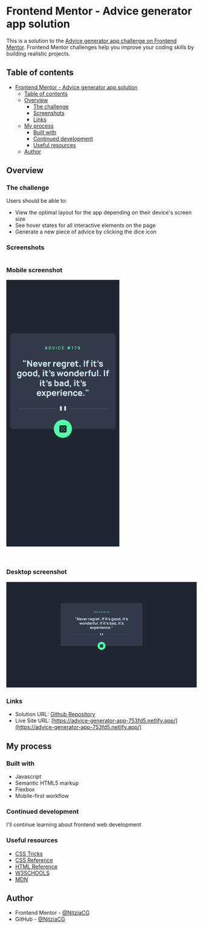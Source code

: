 # Frontend Mentor - Advice generator app solution

This is a solution to the [Advice generator app challenge on Frontend Mentor](https://www.frontendmentor.io/challenges/advice-generator-app-QdUG-13db). Frontend Mentor challenges help you improve your coding skills by building realistic projects.

## Table of contents

- [Frontend Mentor - Advice generator app solution](#frontend-mentor---advice-generator-app-solution)
  - [Table of contents](#table-of-contents)
  - [Overview](#overview)
    - [The challenge](#the-challenge)
    - [Screenshots](#screenshots)
    - [Links](#links)
  - [My process](#my-process)
    - [Built with](#built-with)
    - [Continued development](#continued-development)
    - [Useful resources](#useful-resources)
  - [Author](#author)


## Overview

### The challenge

Users should be able to:

- View the optimal layout for the app depending on their device's screen size
- See hover states for all interactive elements on the page
- Generate a new piece of advice by clicking the dice icon

### Screenshots

<section style="display:flex; gap: 30px; flex-wrap:wrap">
  <div>
    <h3>Mobile screenshot</h3>
    <img src="./assets/screenshots/mobile-screenshot.png" alt="Mobile screenshot" width="300">
  </div>

  <div>
    <h3>Desktop screenshot</h3>
    <img src="./assets/screenshots/desktop-screenshot.png" alt="Desktop screenshot" width="600">
  </div>
</section>


### Links

- Solution URL: [Github Repository](https://github.com/NitziaCG/Frontend-Mentor-Projects/tree/main/advice-generator-app-main)
- Live Site URL: [https://advice-generator-app-753fd5.netlify.app/](https://advice-generator-app-753fd5.netlify.app/)


## My process

### Built with

- Javascript
- Semantic HTML5 markup
- Flexbox
- Mobile-first workflow


### Continued development

I'll continue learning about frontend web development

### Useful resources

- [CSS Tricks](https://css-tricks.com/)
- [CSS Reference](https://cssreference.io/)
- [HTML Reference](https://htmlreference.io/)
- [W3SCHOOLS](https://www.w3schools.com/css/default.asp)
- [MDN](https://developer.mozilla.org/en-US/docs/Web/CSS/grid)


## Author

- Frontend Mentor - [@NitziaCG](https://www.frontendmentor.io/profile/NitziaCG)
- GitHub - [@NitziaCG](https://github.com/NitziaCG/)


